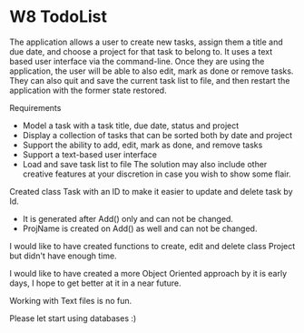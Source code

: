 # W8 TodoList
The application allows a user to create new tasks,
assign them a title and due date, 
and choose a project for that task to belong to. 
It uses a text based user interface via the command-line. 
Once they are using the application,
the user will be able to also edit, mark as done or remove tasks. 
They can also quit and save
the current task list to file, and then restart the application with the former state restored. 

Requirements

- Model a task with a task title, due date, status and project
- Display a collection of tasks that can be sorted both by date and project
- Support the ability to add, edit, mark as done, and remove tasks
- Support a text-based user interface
- Load and save task list to file The solution may also include other creative features at your discretion in case you wish to show some flair. 

Created class Task with an ID to make it easier to update and delete task by Id.

- It is generated after Add() only and can not be changed.
- ProjName is created on Add() as well and can not be changed.
  
I would like to have created functions to create, edit and delete class Project but didn't have enough time.

I would like to have created a more Object Oriented approach by it is early days, I hope to get better at it in a near future.

Working with Text files is no fun.

Please let start using databases :) 
